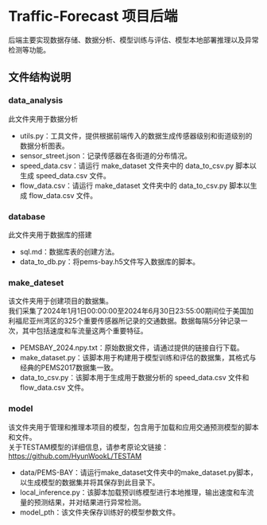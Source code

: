# Traffic-Forecast 项目后端

后端主要实现数据存储、数据分析、模型训练与评估、模型本地部署推理以及异常检测等功能。

## 文件结构说明

### data_analysis

此文件夹用于数据分析

- utils.py：工具文件，提供根据前端传入的数据生成传感器级别和街道级别的数据分析图表。
- sensor_street.json：记录传感器在各街道的分布情况。
- speed_data.csv：请运行 make_dataset 文件夹中的 data_to_csv.py 脚本以生成 speed_data.csv 文件。
- flow_data.csv：请运行 make_dataset 文件夹中的 data_to_csv.py 脚本以生成 flow_data.csv 文件。

### database

此文件夹用于数据库的搭建

- sql.md：数据库表的创建方法。
- data_to_db.py：将pems-bay.h5文件写入数据库的脚本。


### make_dateset

该文件夹用于创建项目的数据集。
<br>我们采集了2024年1月1日00:00:00至2024年6月30日23:55:00期间位于美国加利福尼亚州湾区的325个重要传感器所记录的交通数据。数据每隔5分钟记录一次，其中包括速度和车流量这两个重要特征。

- PEMSBAY_2024.npy.txt：原始数据文件，请通过提供的链接自行下载。
- make_dataset.py：该脚本用于构建用于模型训练和评估的数据集，其格式与经典的PEMS2017数据集一致。
- data_to_csv.py：该脚本用于生成用于数据分析的 speed_data.csv 文件和 flow_data.csv 文件。

### model

该文件夹用于管理和推理本项目的模型，包含用于加载和应用交通预测模型的脚本和文件。
<br> 关于TESTAM模型的详细信息，请参考原论文链接： https://github.com/HyunWookL/TESTAM

- data/PEMS-BAY：请运行make_dataset文件夹中的make_dataset.py脚本，以生成模型的数据集并将其保存到此目录下。
- local_inference.py：该脚本加载预训练模型进行本地推理，输出速度和车流量的预测结果，并对结果进行异常检测。
- model_pth：该文件夹保存训练好的模型参数文件。
